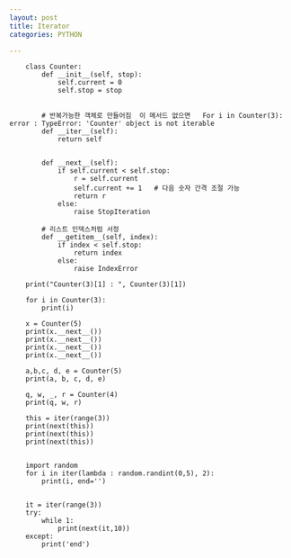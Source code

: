 ```yaml
---
layout: post
title: Iterator
categories: PYTHON

---
```






        class Counter:
            def __init__(self, stop):
                self.current = 0
                self.stop = stop


            # 반복가능한 객체로 만들어짐  이 메서드 없으면   For i in Counter(3):  error : TypeError: 'Counter' object is not iterable
            def __iter__(self):
                return self


            def __next__(self):
                if self.current < self.stop:
                    r = self.current
                    self.current += 1   # 다음 숫자 간격 조절 가능
                    return r
                else:
                    raise StopIteration

            # 리스트 인덱스처럼 서정
            def __getitem__(self, index):
                if index < self.stop:
                    return index
                else:
                    raise IndexError

        print("Counter(3)[1] : ", Counter(3)[1])

        for i in Counter(3):
            print(i)

        x = Counter(5)
        print(x.__next__())
        print(x.__next__())
        print(x.__next__())
        print(x.__next__())

        a,b,c, d, e = Counter(5)
        print(a, b, c, d, e)

        q, w, _, r = Counter(4)
        print(q, w, r)

        this = iter(range(3))
        print(next(this))
        print(next(this))
        print(next(this))


        import random
        for i in iter(lambda : random.randint(0,5), 2):
            print(i, end='')


        it = iter(range(3))
        try:
            while 1:
                print(next(it,10))
        except:
            print('end')
